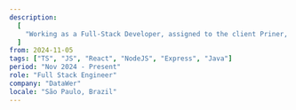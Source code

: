 ```yaml
---
description:
  [
    "Working as a Full-Stack Developer, assigned to the client Priner, with a focus on developing a proprietary platform. The main challenges are mapping tasks and guiding the team in executing activities, as well as developing new features—whether on the backend with NodeJS, specifically NestJS, or on the frontend with NextJS—while ensuring system reliability and speed",
  ]
from: 2024-11-05
tags: ["TS", "JS", "React", "NodeJS", "Express", "Java"]
period: "Nov 2024 - Present"
role: "Full Stack Engineer"
company: "DataWer"
locale: "São Paulo, Brazil"
---
```

